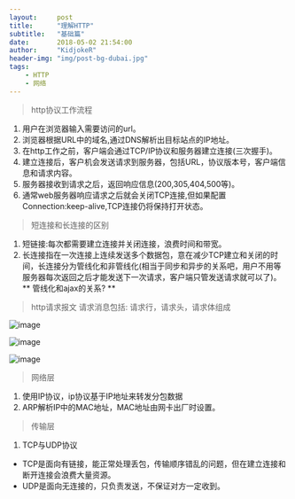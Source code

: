 ```yaml
---
layout:     post
title:      "理解HTTP"
subtitle:   "基础篇"
date:       2018-05-02 21:54:00
author:     "KidjokeR"
header-img: "img/post-bg-dubai.jpg"
tags:
    - HTTP
    - 网络
---
```


> http协议工作流程
1. 用户在浏览器输入需要访问的url。
2. 浏览器根据URL中的域名,通过DNS解析出目标站点的IP地址。
3. 在http工作之前，客户端会通过TCP/IP协议和服务器建立连接(三次握手)。
4. 建立连接后，客户机会发送请求到服务器，包括URL，协议版本号，客户端信息和请求内容。
5. 服务器接收到请求之后，返回响应信息(200,305,404,500等)。
6. 通常web服务器响应请求之后就会关闭TCP连接,但如果配置Connection:keep-alive,TCP连接仍将保持打开状态。

> 短连接和长连接的区别
1. 短链接:每次都需要建立连接并关闭连接，浪费时间和带宽。
2. 长连接指在一次连接上连续发送多个数据包，意在减少TCP建立和关闭的时间，长连接分为管线化和非管线化(相当于同步和异步的关系吧，用户不用等服务器每次返回之后才能发送下一次请求，客户端只管发送请求就可以了)。  
** 管线化和ajax的关系? **

> http请求报文
请求消息包括: 请求行，请求头，请求体组成

![image](http://show.kidjoker.cn:8080/myPicture/requestContent.jpg)

![image](http://show.kidjoker.cn:8080/myPicture/requestInstance.jpg)

![image](http://show.kidjoker.cn:8080/myPicture/responseContent.jpg)

> 网络层
1. 使用IP协议，ip协议基于IP地址来转发分包数据
2. ARP解析IP中的MAC地址，MAC地址由网卡出厂时设置。

> 传输层
1. TCP与UDP协议
* TCP是面向有链接，能正常处理丢包，传输顺序错乱的问题，但在建立连接和断开连接会浪费大量资源。
* UDP是面向无连接的，只负责发送，不保证对方一定收到。

